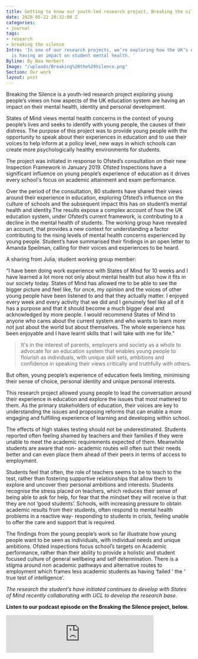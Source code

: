 ```yaml
---
title: Getting to know our youth-led research project, Breaking the silence
date: 2020-05-22 20:32:00 Z
categories:
- journal
tags:
- research
- breaking the silence
Intro: 'In one of our research projects, we’re exploring how the UK’s education system
  is having an impact on student mental health. '
Byline: By Bea Herbert
Image: "/uploads/Breaking%20the%20Silence.png"
Section: Our work
layout: post
---
```


Breaking the Silence is a youth-led research project exploring young people’s views on how aspects of the UK education system are having an impact on their mental health, identity and personal development. 

States of Mind views mental health concerns in the context of young people’s lives and seeks to identify with young people, the causes of their distress. The purpose of this project was to provide young people with the opportunity to speak about their experiences in education and to use their voices to help inform at a policy level, new ways in which schools can create more psychologically healthy environments for students.

The project was initiated in response to Ofsted’s consultation on their new Inspection Framework in January 2019. Ofsted Inspections have a significant influence on young people’s experience of education as it drives every school's focus on academic attainment and exam performance.

Over the period of the consultation, 80 students have shared their views around their experience in education, exploring Ofsted’s influence on the culture of schools and the subsequent impact this has on student’s mental health and identity.The results expose a complex account of how the UK education system, under Ofsted’s current framework, is contributing to a decline in the mental health of students.  The working group have revealed an account, that provides a new context for understanding a factor contributing to the rising levels of mental health concerns experienced by young people. Student’s have summarised their findings in an open letter to Amanda Speilman, calling for their voices and experiences to be heard.

A sharing from Julia, student working group member:

“I have been doing work experience with States of Mind for 10 weeks and I have learned a lot more not only about mental health but also how it fits in our society today.  States of Mind has allowed me to be able to see the bigger picture and feel like, for once, my opinion and the voices of other young people have been listened to and that they actually matter. I enjoyed every week and every activity that we did and I genuinely feel like all of it has a purpose and that it should become a much bigger deal and acknowledged by more people. I would recommend States of Mind to anyone who cares about the current system and who wants to learn more not just about the world but about themselves. The whole experience has been enjoyable and I have learnt skills that I will take with me for life.”


> It's in the interest of parents, employers and society as a whole to advocate for an education system that enables young people to flourish as individuals, with unique skill sets, ambitions and confidence in speaking their views critically and truthfully with others. 

But often, young people’s experience of education feels limiting, minimising their sense of choice, personal identity and unique personal interests. 

This research project allowed young people to lead the conversation around their experience in education and explore the issues that most mattered to them. As the primary stakeholders of education, their voices are key to understanding the issues and proposing reforms that can enable a more engaging and fulfilling experience of learning and developing within school. 

The effects of high stakes testing should not be underestimated. Students reported often feeling shamed by teachers and their families if they were unable to meet the academic requirements expected of them.  Meanwhile students are aware that non- academic routes will often suit their needs better and can even place them ahead of their peers in terms of access to employment. 

Students feel that often, the role of teachers seems to be to teach to the test, rather than fostering supportive relationships that allow them to explore and uncover their personal ambitions and interests. Students recognise the stress placed on teachers,  which reduces their sense of being able to ask for help, for fear that the mindset they will receive is that they are not ‘good students’. Schools, with increasing pressure to obtain academic results from their students, often respond to mental health problems in a reactive way- responding to students in crisis, feeling unable to offer the care and support that is required.
 
The findings from the young people’s work so far illustrate how young people want to be seen as individuals, with individual needs and unique ambitions. Ofsted inspections focus school’s targets on Academic performance, rather than their ability to provide a holistic and student focused culture of general wellbeing and self determination. There is a stigma around non academic pathways and alternative routes to employment which frames less academic students as having ‘failed ‘ the ‘ true test of intelligence’.  

*The research the student’s have initiated continues to develop with States of Mind recently collaborating with UCL to develop the research base.*


**Listen to our podcast episode on the Breaking the Silence project, below.**


<iframe src="https://anchor.fm/bea-herbert/embed/episodes/Breaking-The-Silence--Young-peoples-views-on-Education-and-Identity-eeb7ej" height="102px" width="400px" frameborder="0" scrolling="no"></iframe> 